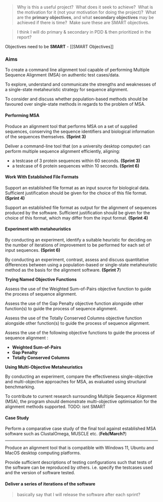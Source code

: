 

> Why is this a useful project?  What does it seek to achieve?  What is the motivation for it (not your motivation for doing the project)?  What are the **primary objectives**, and what **secondary objectives** may be achieved if there is time?  Make sure these are SMART objectives.

> I think I will do primary & secondary in PDD & then prioritized in the report?

Objectives need to be **SMART** - [[SMART Objectives]]

### Aims

To create a command line alignment tool capable of performing Multiple Sequence Alignment (MSA) on authentic test cases/data.

To explore, understand and communicate the strengths and weaknesses of a single-state metaheuristic strategy for sequence alignment.

To consider and discuss whether population-based methods should be favoured over single-state methods in regards to the problem of MSA.
#### Performing MSA

Produce an alignment tool that performs MSA on a set of supplied sequences, conserving the sequence identifiers and biological information of the sequences themselves. **(Sprint 3)**

Deliver a command-line tool that (on a university desktop computer) can perform multiple sequence alignment efficiently, aligning:
- a testcase of 3 protein sequences within 60 seconds. **(Sprint 3)**
- a testcase of 6 protein sequences within 10 seconds. **(Sprint 6)**

#### Work With Established File Formats

Support an established file format as an input source for biological data. Sufficient justification should be given for the choice of this file format. **(Sprint 4)** 

Support an established file format as output for the alignment of sequences produced by the software. Sufficient justification should be given for the choice of this format, which may differ from the input format. **(Sprint 4)** 

#### Experiment with metaheuristics

By conducting an experiment, identify a suitable heuristic for deciding on the number of iterations of improvement to be performed for each set of input sequences. **(Sprint 6)**

By conducting an experiment, contrast, assess and discuss quantitative differences between using a population-based or single-state metaheuristic method as the basis for the alignment software. **(Sprint 7**)


**Trying Named Objective Functions**

Assess the use of the Weighted Sum-of-Pairs objective function to guide the process of sequence alignment. 

Assess the use of the Gap Penalty objective function alongside other function(s) to guide the process of sequence alignment.

Assess the use of the Totally Conserved Columns objective function alongside other function(s) to guide the process of sequence alignment.

Assess the use of the following objective functions to guide the process of sequence alignment :
- **Weighted Sum-of-Pairs**
- **Gap Penalty**
- **Totally Conserved Columns**

**Using Multi-Objective Metaheuristics**

By conducting an experiment, compare the effectiveness single-objective and multi-objective approaches for MSA, as evaluated using structural benchmarking.



To contribute to current research surrounding Multiple Sequence Alignment (MSA), the program should demonstrate multi-objective optimisation for the alignment methods supported.
TODO: isnt SMART

#### Case Study

Perform a comparative case study of the final tool against established MSA software such as ClustalOmega, MUSCLE etc. (**Feb/March?**)



-------

Produce an alignment tool that is compatible with Windows 11, Ubuntu and MacOS desktop computing platforms.

Provide sufficient descriptions of testing configurations such that tests of the software can be reproduced by others. i.e. specify the testcases used and the version of software tested.

#### Deliver a series of iterations of the software

> basically say that I will release the software after each sprint?







